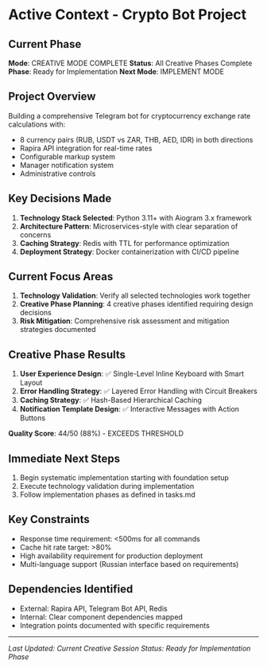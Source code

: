 # Active Context - Crypto Bot Project

## Current Phase
**Mode**: CREATIVE MODE COMPLETE
**Status**: All Creative Phases Complete
**Phase**: Ready for Implementation
**Next Mode**: IMPLEMENT MODE

## Project Overview
Building a comprehensive Telegram bot for cryptocurrency exchange rate calculations with:
- 8 currency pairs (RUB, USDT vs ZAR, THB, AED, IDR) in both directions
- Rapira API integration for real-time rates
- Configurable markup system
- Manager notification system
- Administrative controls

## Key Decisions Made
1. **Technology Stack Selected**: Python 3.11+ with Aiogram 3.x framework
2. **Architecture Pattern**: Microservices-style with clear separation of concerns
3. **Caching Strategy**: Redis with TTL for performance optimization
4. **Deployment Strategy**: Docker containerization with CI/CD pipeline

## Current Focus Areas
1. **Technology Validation**: Verify all selected technologies work together
2. **Creative Phase Planning**: 4 creative phases identified requiring design decisions
3. **Risk Mitigation**: Comprehensive risk assessment and mitigation strategies documented

## Creative Phase Results
1. **User Experience Design**: ✅ Single-Level Inline Keyboard with Smart Layout
2. **Error Handling Strategy**: ✅ Layered Error Handling with Circuit Breakers
3. **Caching Strategy**: ✅ Hash-Based Hierarchical Caching
4. **Notification Template Design**: ✅ Interactive Messages with Action Buttons

**Quality Score**: 44/50 (88%) - EXCEEDS THRESHOLD

## Immediate Next Steps
1. Begin systematic implementation starting with foundation setup
2. Execute technology validation during implementation
3. Follow implementation phases as defined in tasks.md

## Key Constraints
- Response time requirement: <500ms for all commands
- Cache hit rate target: >80%
- High availability requirement for production deployment
- Multi-language support (Russian interface based on requirements)

## Dependencies Identified
- External: Rapira API, Telegram Bot API, Redis
- Internal: Clear component dependencies mapped
- Integration points documented with specific requirements

---
*Last Updated: Current Creative Session*
*Status: Ready for Implementation Phase*
